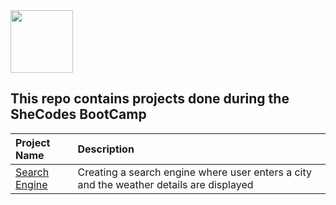 <img src="https://www.shecodes.io/assets/branding/logo-shecodes-f9fa0540d113c086f61eb6e89466c0cbd24a42163b6a96d4b01da078803f53ee.png" width="100" height="100">

## This repo contains projects done during the SheCodes BootCamp


|Project Name    | Description   |
| :-------------  | :------------- |
|[Search Engine](./search-engine/) | Creating a search engine where user enters a city and the weather details are displayed |
